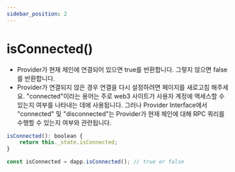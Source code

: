 ```yaml
---
sidebar_position: 2
---
```


# isConnected()
* Provider가 현재 체인에 연결되어 있으면 true를 반환합니다. 그렇지 않으면 false를 반환합니다.
* Provider가 연결되지 않은 경우 연결을 다시 설정하려면 페이지를 새로고침 해주세요. "connected"이라는 용어는 주로 web3 사이트가 사용자 계정에 액세스할 수 있는지 여부를 나타내는 데에 사용됩니다. 그러나 Provider Interface에서 "connected" 및 "disconnected"는 Provider가 현재 체인에 대해 RPC 쿼리를 수행할 수 있는지 여부와 관련됩니다.

```javascript
isConnected(): boolean {
    return this._state.isConnected;
}

const isConnected = dapp.isConnected(); // true or false
```